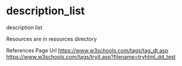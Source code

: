 # description_list
description list

Resources are in resources directory

References
Page Url
https://www.w3schools.com/tags/tag_dt.asp
https://www.w3schools.com/tags/tryit.asp?filename=tryhtml_dd_test


